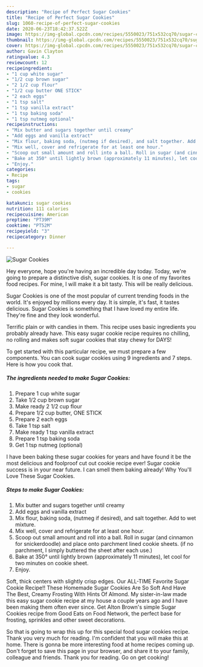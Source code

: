 ```yaml
---
description: "Recipe of Perfect Sugar Cookies"
title: "Recipe of Perfect Sugar Cookies"
slug: 1060-recipe-of-perfect-sugar-cookies
date: 2020-06-23T18:42:37.522Z
image: https://img-global.cpcdn.com/recipes/5550023/751x532cq70/sugar-cookies-recipe-main-photo.jpg
thumbnail: https://img-global.cpcdn.com/recipes/5550023/751x532cq70/sugar-cookies-recipe-main-photo.jpg
cover: https://img-global.cpcdn.com/recipes/5550023/751x532cq70/sugar-cookies-recipe-main-photo.jpg
author: Gavin Clayton
ratingvalue: 4.3
reviewcount: 12
recipeingredient:
- "1 cup white sugar"
- "1/2 cup brown sugar"
- "2 1/2 cup flour"
- "1/2 cup butter ONE STICK"
- "2 each eggs"
- "1 tsp salt"
- "1 tsp vanilla extract"
- "1 tsp baking soda"
- "1 tsp nutmeg optional"
recipeinstructions:
- "Mix butter and sugars together until creamy"
- "Add eggs and vanilla extract"
- "Mix flour, baking soda, (nutmeg if desired), and salt together. Add to wet mixture."
- "Mix well, cover and refrigerate for at least one hour."
- "Scoop out small amount and roll into a ball. Roll in sugar (and cinnamon for snickerdoodle) and place onto parchment lined cookie sheets. (if no parchment, I simply buttered the sheet after each use.)"
- "Bake at 350° until lightly brown (approximately 11 minutes), let cool for two minutes on cookie sheet."
- "Enjoy."
categories:
- Recipe
tags:
- sugar
- cookies

katakunci: sugar cookies 
nutrition: 111 calories
recipecuisine: American
preptime: "PT39M"
cooktime: "PT52M"
recipeyield: "3"
recipecategory: Dinner

---
```



![Sugar Cookies](https://img-global.cpcdn.com/recipes/5550023/751x532cq70/sugar-cookies-recipe-main-photo.jpg)

Hey everyone, hope you're having an incredible day today. Today, we're going to prepare a distinctive dish, sugar cookies. It is one of my favorites food recipes. For mine, I will make it a bit tasty. This will be really delicious.

Sugar Cookies is one of the most popular of current trending foods in the world. It's enjoyed by millions every day. It is simple, it's fast, it tastes delicious. Sugar Cookies is something that I have loved my entire life. They're fine and they look wonderful.

Terrific plain or with candies in them. This recipe uses basic ingredients you probably already have. This easy sugar cookie recipe requires no chilling, no rolling and makes soft sugar cookies that stay chewy for DAYS!


To get started with this particular recipe, we must prepare a few components. You can cook sugar cookies using 9 ingredients and 7 steps. Here is how you cook that.

<!--inarticleads1-->

##### The ingredients needed to make Sugar Cookies:

1. Prepare 1 cup white sugar
1. Take 1/2 cup brown sugar
1. Make ready 2 1/2 cup flour
1. Prepare 1/2 cup butter, ONE STICK
1. Prepare 2 each eggs
1. Take 1 tsp salt
1. Make ready 1 tsp vanilla extract
1. Prepare 1 tsp baking soda
1. Get 1 tsp nutmeg (optional)


I have been baking these sugar cookies for years and have found it be the most delicious and foolproof cut out cookie recipe ever! Sugar cookie success is in your near future. I can smell them baking already! Why You&#39;ll Love These Sugar Cookies. 

<!--inarticleads2-->

##### Steps to make Sugar Cookies:

1. Mix butter and sugars together until creamy
1. Add eggs and vanilla extract
1. Mix flour, baking soda, (nutmeg if desired), and salt together. Add to wet mixture.
1. Mix well, cover and refrigerate for at least one hour.
1. Scoop out small amount and roll into a ball. Roll in sugar (and cinnamon for snickerdoodle) and place onto parchment lined cookie sheets. (if no parchment, I simply buttered the sheet after each use.)
1. Bake at 350° until lightly brown (approximately 11 minutes), let cool for two minutes on cookie sheet.
1. Enjoy.


Soft, thick centers with slightly crisp edges. Our ALL-TIME Favorite Sugar Cookie Recipe!! These Homemade Sugar Cookies Are So Soft And Have The Best, Creamy Frosting With Hints Of Almond. My sister-in-law made this easy sugar cookie recipe at my house a couple years ago and I have been making them often ever since. Get Alton Brown&#39;s simple Sugar Cookies recipe from Good Eats on Food Network, the perfect base for frosting, sprinkles and other sweet decorations. 

So that is going to wrap this up for this special food sugar cookies recipe. Thank you very much for reading. I'm confident that you will make this at home. There is gonna be more interesting food at home recipes coming up. Don't forget to save this page in your browser, and share it to your family, colleague and friends. Thank you for reading. Go on get cooking!
